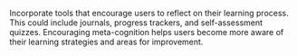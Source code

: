 Incorporate tools that encourage users to reflect on their learning process. This could include journals, progress trackers, and self-assessment quizzes. Encouraging meta-cognition helps users become more aware of their learning strategies and areas for improvement.
